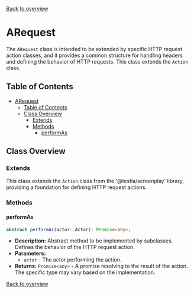 [Back to overview](../../screenplay_elements.md)

# ARequest

The `ARequest` class is intended to be extended by specific HTTP request action classes, and it provides a common structure for handling headers and defining the behavior of HTTP requests. This class extends the `Action` class.

## Table of Contents

- [ARequest](#arequest)
  - [Table of Contents](#table-of-contents)
  - [Class Overview](#class-overview)
    - [Extends](#extends)
    - [Methods](#methods)
      - [performAs](#performas)

## Class Overview

### Extends

This class extends the `Action` class from the '@testla/screenplay' library, providing a foundation for defining HTTP request actions.

### Methods

#### performAs

```typescript
abstract performAs(actor: Actor): Promise<any>;
```

- **Description:** Abstract method to be implemented by subclasses. Defines the behavior of the HTTP request action.
- **Parameters:**
  - `actor` - The actor performing the action.
- **Returns:** `Promise<any>` - A promise resolving to the result of the action. The specific type may vary based on the implementation.

[Back to overview](../../screenplay_elements.md)